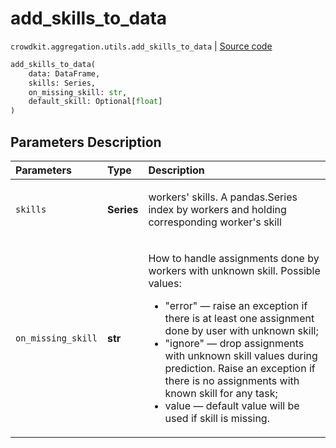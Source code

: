 # add_skills_to_data
`crowdkit.aggregation.utils.add_skills_to_data` | [Source code](https://github.com/Toloka/crowd-kit/blob/v1.2.1/crowdkit/aggregation/utils.py#L176)

```python
add_skills_to_data(
    data: DataFrame,
    skills: Series,
    on_missing_skill: str,
    default_skill: Optional[float]
)
```

## Parameters Description

| Parameters | Type | Description |
| :----------| :----| :-----------|
`skills`|**Series**|<p>workers&#x27; skills. A pandas.Series index by workers and holding corresponding worker&#x27;s skill</p>
`on_missing_skill`|**str**|<p>How to handle assignments done by workers with unknown skill. Possible values:</p> <ul> <li>&quot;error&quot; — raise an exception if there is at least one assignment done by user with unknown skill;</li> <li>&quot;ignore&quot; — drop assignments with unknown skill values during prediction. Raise an exception if there is no assignments with known skill for any task;</li> <li>value — default value will be used if skill is missing.</li> </ul>
